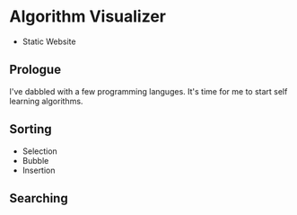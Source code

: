 # Algorithm Visualizer

- Static Website

## Prologue

I've dabbled with a few programming languges. It's time for me to start self learning algorithms.

## Sorting

- Selection
- Bubble
- Insertion

## Searching
